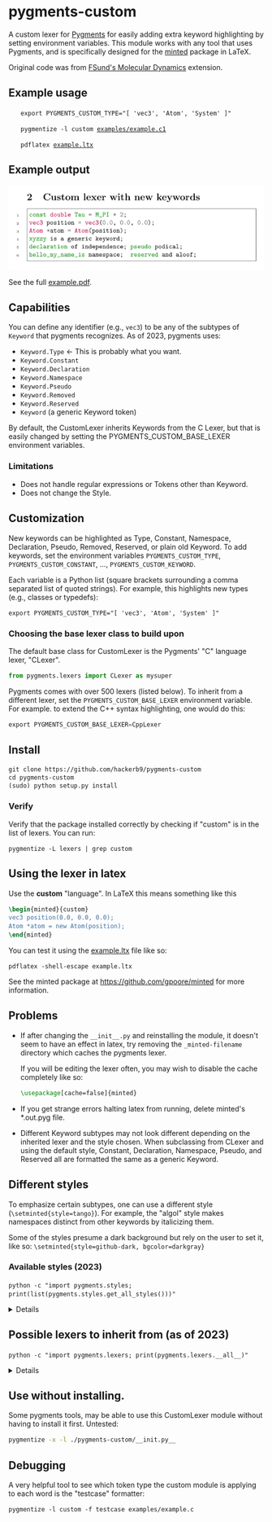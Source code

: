 # pygments-custom

A custom lexer for [Pygments](http://pygments.org/) for easily adding
extra keyword highlighting by setting environment variables. This
module works with any tool that uses Pygments, and is specifically
designed for the [minted](https://github.com/gpoore/minted) package in
LaTeX.

Original code was from [FSund's Molecular
Dynamics](https://github.com/FSund/pygments-custom-cpplexer.git)
extension.

## Example usage

<ul>

`export PYGMENTS_CUSTOM_TYPE="[ 'vec3', 'Atom', 'System' ]"`

`pygmentize -l custom `[`examples/example.c1`](examples/example.c)

`pdflatex `[`example.ltx`](examples/example.ltx)

</ul>

## Example output

[![Custom Keyword example][screenshot]](examples/example.pdf)

See the full [example.pdf](examples/example.pdf).

[screenshot]: README.md.d/2custom.png "Click to see full PDF"

## Capabilities

You can define any identifier (e.g., `vec3`) to be any of the subtypes
of `Keyword` that pygments recognizes. As of 2023, pygments uses:

* `Keyword.Type`  ← This is probably what you want.
* `Keyword.Constant`
* `Keyword.Declaration`
* `Keyword.Namespace`
* `Keyword.Pseudo`
* `Keyword.Removed`
* `Keyword.Reserved`
* `Keyword` (a generic Keyword token)

By default, the CustomLexer inherits Keywords from the C Lexer, but
that is easily changed by setting the PYGMENTS_CUSTOM_BASE_LEXER
environment variables.

### Limitations

* Does not handle regular expressions or Tokens other than Keyword.
* Does not change the Style.

## Customization

New keywords can be highlighted as Type, Constant, Namespace,
Declaration, Pseudo, Removed, Reserved, or plain old Keyword. To
add keywords, set the environment variables `PYGMENTS_CUSTOM_TYPE`,
`PYGMENTS_CUSTOM_CONSTANT`, ..., `PYGMENTS_CUSTOM_KEYWORD`.

Each variable is a Python list (square brackets surrounding a
comma separated list of quoted strings). For example, this
highlights new types (e.g., classes or typedefs):

	export PYGMENTS_CUSTOM_TYPE="[ 'vec3', 'Atom', 'System' ]"


### Choosing the base lexer class to build upon

The default base class for CustomLexer is the Pygments' "C" language
lexer, "CLexer".

``` python
from pygments.lexers import CLexer as mysuper
```

Pygments comes with over 500 lexers (listed below). To inherit from a
different lexer, set the `PYGMENTS_CUSTOM_BASE_LEXER` environment
variable. For example. to extend the C++ syntax highlighting, one
would do this:

``` python
export PYGMENTS_CUSTOM_BASE_LEXER=CppLexer
```

## Install

    git clone https://github.com/hackerb9/pygments-custom
    cd pygments-custom
    (sudo) python setup.py install

### Verify

Verify that the package installed correctly by checking if "custom" is
in the list of lexers. You can run:

    pygmentize -L lexers | grep custom

## Using the lexer in latex

Use the **custom** "language". In LaTeX this means something like this

``` latex
\begin{minted}{custom}
vec3 position(0.0, 0.0, 0.0);
Atom *atom = new Atom(position);
\end{minted}

```

You can test it using the [example.ltx](example.ltx) file like so:

    pdflatex -shell-escape example.ltx

See the minted package at https://github.com/gpoore/minted for more information.

## Problems

* If after changing the `__init__.py` and reinstalling the module, it
  doesn't seem to have an effect in latex, try removing the
  `_minted-filename` directory which caches the pygments lexer.

  If you will be editing the lexer often, you may wish to disable the
  cache completely like so:
  
  ```latex
  \usepackage[cache=false]{minted}
  ```
  
* If you get strange errors halting latex from running, delete
  minted's *.out.pyg file. 

* Different Keyword subtypes may not look different depending on the
  inherited lexer and the style chosen. When subclassing from CLexer
  and using the default style, Constant, Declaration, Namespace,
  Pseudo, and Reserved all are formatted the same as a generic
  Keyword.
  
## Different styles

To emphasize certain subtypes, one can use a different style
(`\setminted{style=tango}`). For example, the "algol" style makes
namespaces distinct from other keywords by italicizing them.



Some of the styles presume a dark background but rely on the user to
set it, like so: `\setminted{style=github-dark, bgcolor=darkgray}`

### Available styles (2023)

`python -c "import pygments.styles; print(list(pygments.styles.get_all_styles()))"`

<details>

['default', 'emacs', 'friendly', 'friendly_grayscale', 'colorful', 'autumn', 'murphy', 'manni', 'material', 'monokai', 'perldoc', 'pastie', 'borland', 'trac', 'native', 'fruity', 'bw', 'vim', 'vs', 'tango', 'rrt', 'xcode', 'igor', 'paraiso-light', 'paraiso-dark', 'lovelace', 'algol', 'algol_nu', 'arduino', 'rainbow_dash', 'abap', 'solarized-dark', 'solarized-light', 'sas', 'staroffice', 'stata', 'stata-light', 'stata-dark', 'inkpot', 'zenburn', 'gruvbox-dark', 'gruvbox-light', 'dracula', 'one-dark', 'lilypond', 'nord', 'nord-darker', 'github-dark']

</details>


## Possible lexers to inherit from (as of 2023)

`python -c "import pygments.lexers; print(pygments.lexers.__all__)"`

<details>

['get_lexer_by_name', 'get_lexer_for_filename', 'find_lexer_class', 'guess_lexer', 'load_lexer_from_file', 'ABAPLexer', 'AMDGPULexer', 'APLLexer', 'AbnfLexer', 'ActionScript3Lexer', 'ActionScriptLexer', 'AdaLexer', 'AdlLexer', 'AgdaLexer', 'AheuiLexer', 'AlloyLexer', 'AmbientTalkLexer', 'AmplLexer', 'Angular2HtmlLexer', 'Angular2Lexer', 'AntlrActionScriptLexer', 'AntlrCSharpLexer', 'AntlrCppLexer', 'AntlrJavaLexer', 'AntlrLexer', 'AntlrObjectiveCLexer', 'AntlrPerlLexer', 'AntlrPythonLexer', 'AntlrRubyLexer', 'ApacheConfLexer', 'AppleScriptLexer', 'ArduinoLexer', 'ArrowLexer', 'ArturoLexer', 'AscLexer', 'AspectJLexer', 'AsymptoteLexer', 'AugeasLexer', 'AutoItLexer', 'AutohotkeyLexer', 'AwkLexer', 'BBCBasicLexer', 'BBCodeLexer', 'BCLexer', 'BSTLexer', 'BareLexer', 'BaseMakefileLexer', 'BashLexer', 'BashSessionLexer', 'BatchLexer', 'BddLexer', 'BefungeLexer', 'BerryLexer', 'BibTeXLexer', 'BlitzBasicLexer', 'BlitzMaxLexer', 'BnfLexer', 'BoaLexer', 'BooLexer', 'BoogieLexer', 'BrainfuckLexer', 'BugsLexer', 'CAmkESLexer', 'CLexer', 'CMakeLexer', 'CObjdumpLexer', 'CPSALexer', 'CSSUL4Lexer', 'CSharpAspxLexer', 'CSharpLexer', 'Ca65Lexer', 'CadlLexer', 'CapDLLexer', 'CapnProtoLexer', 'CarbonLexer', 'CbmBasicV2Lexer', 'CddlLexer', 'CeylonLexer', 'Cfengine3Lexer', 'ChaiscriptLexer', 'ChapelLexer', 'CharmciLexer', 'CheetahHtmlLexer', 'CheetahJavascriptLexer', 'CheetahLexer', 'CheetahXmlLexer', 'CirruLexer', 'ClayLexer', 'CleanLexer', 'ClojureLexer', 'ClojureScriptLexer', 'CobolFreeformatLexer', 'CobolLexer', 'CoffeeScriptLexer', 'ColdfusionCFCLexer', 'ColdfusionHtmlLexer', 'ColdfusionLexer', 'Comal80Lexer', 'CommonLispLexer', 'ComponentPascalLexer', 'CoqLexer', 'CplintLexer', 'CppLexer', 'CppObjdumpLexer', 'CrmshLexer', 'CrocLexer', 'CryptolLexer', 'CrystalLexer', 'CsoundDocumentLexer', 'CsoundOrchestraLexer', 'CsoundScoreLexer', 'CssDjangoLexer', 'CssErbLexer', 'CssGenshiLexer', 'CssLexer', 'CssPhpLexer', 'CssSmartyLexer', 'CudaLexer', 'CypherLexer', 'CythonLexer', 'DLexer', 'DObjdumpLexer', 'DarcsPatchLexer', 'DartLexer', 'Dasm16Lexer', 'DaxLexer', 'DebianControlLexer', 'DelphiLexer', 'DevicetreeLexer', 'DgLexer', 'DiffLexer', 'DjangoLexer', 'DockerLexer', 'DtdLexer', 'DuelLexer', 'DylanConsoleLexer', 'DylanLexer', 'DylanLidLexer', 'ECLLexer', 'ECLexer', 'EarlGreyLexer', 'EasytrieveLexer', 'EbnfLexer', 'EiffelLexer', 'ElixirConsoleLexer', 'ElixirLexer', 'ElmLexer', 'ElpiLexer', 'EmacsLispLexer', 'EmailLexer', 'ErbLexer', 'ErlangLexer', 'ErlangShellLexer', 'EvoqueHtmlLexer', 'EvoqueLexer', 'EvoqueXmlLexer', 'ExeclineLexer', 'EzhilLexer', 'FSharpLexer', 'FStarLexer', 'FactorLexer', 'FancyLexer', 'FantomLexer', 'FelixLexer', 'FennelLexer', 'FiftLexer', 'FishShellLexer', 'FlatlineLexer', 'FloScriptLexer', 'ForthLexer', 'FortranFixedLexer', 'FortranLexer', 'FoxProLexer', 'FreeFemLexer', 'FuncLexer', 'FutharkLexer', 'GAPConsoleLexer', 'GAPLexer', 'GDScriptLexer', 'GLShaderLexer', 'GSQLLexer', 'GasLexer', 'GcodeLexer', 'GenshiLexer', 'GenshiTextLexer', 'GettextLexer', 'GherkinLexer', 'GnuplotLexer', 'GoLexer', 'GoloLexer', 'GoodDataCLLexer', 'GosuLexer', 'GosuTemplateLexer', 'GraphvizLexer', 'GroffLexer', 'GroovyLexer', 'HLSLShaderLexer', 'HTMLUL4Lexer', 'HamlLexer', 'HandlebarsHtmlLexer', 'HandlebarsLexer', 'HaskellLexer', 'HaxeLexer', 'HexdumpLexer', 'HsailLexer', 'HspecLexer', 'HtmlDjangoLexer', 'HtmlGenshiLexer', 'HtmlLexer', 'HtmlPhpLexer', 'HtmlSmartyLexer', 'HttpLexer', 'HxmlLexer', 'HyLexer', 'HybrisLexer', 'IDLLexer', 'IconLexer', 'IdrisLexer', 'IgorLexer', 'Inform6Lexer', 'Inform6TemplateLexer', 'Inform7Lexer', 'IniLexer', 'IoLexer', 'IokeLexer', 'IrcLogsLexer', 'IsabelleLexer', 'JLexer', 'JMESPathLexer', 'JSLTLexer', 'JagsLexer', 'JasminLexer', 'JavaLexer', 'JavascriptDjangoLexer', 'JavascriptErbLexer', 'JavascriptGenshiLexer', 'JavascriptLexer', 'JavascriptPhpLexer', 'JavascriptSmartyLexer', 'JavascriptUL4Lexer', 'JclLexer', 'JsgfLexer', 'JsonBareObjectLexer', 'JsonLdLexer', 'JsonLexer', 'JsonnetLexer', 'JspLexer', 'JuliaConsoleLexer', 'JuliaLexer', 'JuttleLexer', 'KLexer', 'KalLexer', 'KconfigLexer', 'KernelLogLexer', 'KokaLexer', 'KotlinLexer', 'KuinLexer', 'LSLLexer', 'LassoCssLexer', 'LassoHtmlLexer', 'LassoJavascriptLexer', 'LassoLexer', 'LassoXmlLexer', 'LeanLexer', 'LessCssLexer', 'LighttpdConfLexer', 'LilyPondLexer', 'LimboLexer', 'LiquidLexer', 'LiterateAgdaLexer', 'LiterateCryptolLexer', 'LiterateHaskellLexer', 'LiterateIdrisLexer', 'LiveScriptLexer', 'LlvmLexer', 'LlvmMirBodyLexer', 'LlvmMirLexer', 'LogosLexer', 'LogtalkLexer', 'LuaLexer', 'MCFunctionLexer', 'MCSchemaLexer', 'MIMELexer', 'MIPSLexer', 'MOOCodeLexer', 'MSDOSSessionLexer', 'Macaulay2Lexer', 'MakefileLexer', 'MakoCssLexer', 'MakoHtmlLexer', 'MakoJavascriptLexer', 'MakoLexer', 'MakoXmlLexer', 'MaqlLexer', 'MarkdownLexer', 'MaskLexer', 'MasonLexer', 'MathematicaLexer', 'MatlabLexer', 'MatlabSessionLexer', 'MaximaLexer', 'MesonLexer', 'MiniDLexer', 'MiniScriptLexer', 'ModelicaLexer', 'Modula2Lexer', 'MoinWikiLexer', 'MonkeyLexer', 'MonteLexer', 'MoonScriptLexer', 'MoselLexer', 'MozPreprocCssLexer', 'MozPreprocHashLexer', 'MozPreprocJavascriptLexer', 'MozPreprocPercentLexer', 'MozPreprocXulLexer', 'MqlLexer', 'MscgenLexer', 'MuPADLexer', 'MxmlLexer', 'MySqlLexer', 'MyghtyCssLexer', 'MyghtyHtmlLexer', 'MyghtyJavascriptLexer', 'MyghtyLexer', 'MyghtyXmlLexer', 'NCLLexer', 'NSISLexer', 'NasmLexer', 'NasmObjdumpLexer', 'NemerleLexer', 'NesCLexer', 'NestedTextLexer', 'NewLispLexer', 'NewspeakLexer', 'NginxConfLexer', 'NimrodLexer', 'NitLexer', 'NixLexer', 'NodeConsoleLexer', 'NotmuchLexer', 'NuSMVLexer', 'NumPyLexer', 'ObjdumpLexer', 'ObjectiveCLexer', 'ObjectiveCppLexer', 'ObjectiveJLexer', 'OcamlLexer', 'OctaveLexer', 'OdinLexer', 'OmgIdlLexer', 'OocLexer', 'OpaLexer', 'OpenEdgeLexer', 'OutputLexer', 'PacmanConfLexer', 'PanLexer', 'ParaSailLexer', 'PawnLexer', 'PegLexer', 'Perl6Lexer', 'PerlLexer', 'PhixLexer', 'PhpLexer', 'PigLexer', 'PikeLexer', 'PkgConfigLexer', 'PlPgsqlLexer', 'PointlessLexer', 'PonyLexer', 'PortugolLexer', 'PostScriptLexer', 'PostgresConsoleLexer', 'PostgresExplainLexer', 'PostgresLexer', 'PovrayLexer', 'PowerShellLexer', 'PowerShellSessionLexer', 'PraatLexer', 'ProcfileLexer', 'PrologLexer', 'PromQLLexer', 'PropertiesLexer', 'ProtoBufLexer', 'PsyshConsoleLexer', 'PugLexer', 'PuppetLexer', 'PyPyLogLexer', 'Python2Lexer', 'Python2TracebackLexer', 'PythonConsoleLexer', 'PythonLexer', 'PythonTracebackLexer', 'PythonUL4Lexer', 'QBasicLexer', 'QLexer', 'QVToLexer', 'QlikLexer', 'QmlLexer', 'RConsoleLexer', 'RNCCompactLexer', 'RPMSpecLexer', 'RacketLexer', 'RagelCLexer', 'RagelCppLexer', 'RagelDLexer', 'RagelEmbeddedLexer', 'RagelJavaLexer', 'RagelLexer', 'RagelObjectiveCLexer', 'RagelRubyLexer', 'RawTokenLexer', 'RdLexer', 'ReasonLexer', 'RebolLexer', 'RedLexer', 'RedcodeLexer', 'RegeditLexer', 'ResourceLexer', 'RexxLexer', 'RhtmlLexer', 'RideLexer', 'RitaLexer', 'RoboconfGraphLexer', 'RoboconfInstancesLexer', 'RobotFrameworkLexer', 'RqlLexer', 'RslLexer', 'RstLexer', 'RtsLexer', 'RubyConsoleLexer', 'RubyLexer', 'RustLexer', 'SASLexer', 'SLexer', 'SMLLexer', 'SNBTLexer', 'SarlLexer', 'SassLexer', 'SaviLexer', 'ScalaLexer', 'ScamlLexer', 'ScdocLexer', 'SchemeLexer', 'ScilabLexer', 'ScssLexer', 'SedLexer', 'ShExCLexer', 'ShenLexer', 'SieveLexer', 'SilverLexer', 'SingularityLexer', 'SlashLexer', 'SlimLexer', 'SlurmBashLexer', 'SmaliLexer', 'SmalltalkLexer', 'SmartGameFormatLexer', 'SmartyLexer', 'SmithyLexer', 'SnobolLexer', 'SnowballLexer', 'SolidityLexer', 'SophiaLexer', 'SourcePawnLexer', 'SourcesListLexer', 'SparqlLexer', 'SpiceLexer', 'SqlJinjaLexer', 'SqlLexer', 'SqliteConsoleLexer', 'SquidConfLexer', 'SrcinfoLexer', 'SspLexer', 'StanLexer', 'StataLexer', 'SuperColliderLexer', 'SwiftLexer', 'SwigLexer', 'SystemVerilogLexer', 'TAPLexer', 'TNTLexer', 'TOMLLexer', 'Tads3Lexer', 'TalLexer', 'TasmLexer', 'TclLexer', 'TcshLexer', 'TcshSessionLexer', 'TeaTemplateLexer', 'TealLexer', 'TeraTermLexer', 'TermcapLexer', 'TerminfoLexer', 'TerraformLexer', 'TexLexer', 'TextLexer', 'ThingsDBLexer', 'ThriftLexer', 'TiddlyWiki5Lexer', 'TlbLexer', 'TodotxtLexer', 'TransactSqlLexer', 'TreetopLexer', 'TurtleLexer', 'TwigHtmlLexer', 'TwigLexer', 'TypeScriptLexer', 'TypoScriptCssDataLexer', 'TypoScriptHtmlDataLexer', 'TypoScriptLexer', 'UL4Lexer', 'UcodeLexer', 'UniconLexer', 'UnixConfigLexer', 'UrbiscriptLexer', 'UsdLexer', 'VBScriptLexer', 'VCLLexer', 'VCLSnippetLexer', 'VCTreeStatusLexer', 'VGLLexer', 'ValaLexer', 'VbNetAspxLexer', 'VbNetLexer', 'VelocityHtmlLexer', 'VelocityLexer', 'VelocityXmlLexer', 'VerilogLexer', 'VhdlLexer', 'VimLexer', 'WDiffLexer', 'WatLexer', 'WebIDLLexer', 'WgslLexer', 'WhileyLexer', 'WikitextLexer', 'WoWTocLexer', 'WrenLexer', 'X10Lexer', 'XMLUL4Lexer', 'XQueryLexer', 'XmlDjangoLexer', 'XmlErbLexer', 'XmlLexer', 'XmlPhpLexer', 'XmlSmartyLexer', 'XorgLexer', 'XppLexer', 'XsltLexer', 'XtendLexer', 'XtlangLexer', 'YamlJinjaLexer', 'YamlLexer', 'YangLexer', 'ZeekLexer', 'ZephirLexer', 'ZigLexer', 'apdlexer', 'Python3Lexer', 'Python3TracebackLexer']

</details>

## Use without installing.

Some pygments tools, may be able to use this CustomLexer module
without having to install it first. Untested:

``` bash
pygmentize -x -l ./pygments-custom/__init.py__
```


## Debugging

A very helpful tool to see which token type the custom module is
applying to each word is the "testcase" formatter:

    pygmentize -l custom -f testcase examples/example.c

